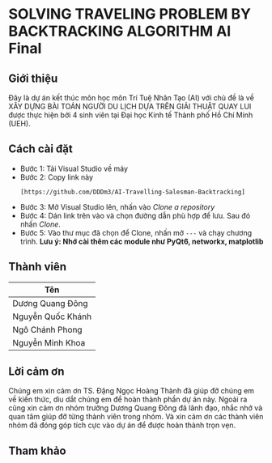 # SOLVING TRAVELING PROBLEM BY BACKTRACKING ALGORITHM AI Final
## Giới thiệu
Đây là dự án kết thúc môn học môn Trí Tuệ Nhân Tạo (AI) với chủ đề là về XÂY DỰNG BÀI TOÁN NGƯỜI DU LỊCH DỰA TRÊN GIẢI THUẬT QUAY LUI được thực hiện bởi 4 sinh viên tại Đại học Kinh tế Thành phố Hồ Chí Minh (UEH).
## Cách cài đặt
* Bước 1: Tải Visual Studio về máy
* Bước 2: Copy link này
  ```
  [https://github.com/DDDm3/AI-Travelling-Salesman-Backtracking]
  ```
* Bước 3: Mở Visual Studio lên, nhấn vào *Clone a repository*
* Bước 4: Dán link trên vào và chọn đường dẫn phù hợp để lưu. Sau đó nhấn *Clone*.
* Bước 5: Vào thư mục đã chọn để Clone, nhấn mở ```---``` và chạy chương trình.
**Lưu ý: Nhớ cài thêm các module như PyQt6, networkx, matplotlib**

## Thành viên
| **Tên** |
----------|
Dương Quang Đông|
Nguyễn Quốc Khánh|
Ngô Chánh Phong|
Nguyễn Minh Khoa|
## Lời cảm ơn
Chúng em xin cảm ơn TS. Đặng Ngọc Hoàng Thành đã giúp đỡ chúng em về kiến thức, dìu dắt chúng em để hoàn thành phần dự án này. Ngoài ra cũng xin cảm ơn nhóm trưởng Dương Quang Đông đã lãnh đạo, nhắc nhở và quan tâm giúp đỡ từng thành viên trong nhóm. Và xin cảm ơn các thành viên nhóm đã đóng góp tích cực vào dự án để được hoàn thành trọn vẹn.
## Tham khảo
